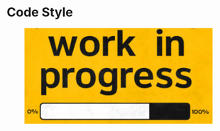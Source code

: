 # Code Style

<figure><img src="../.gitbook/assets/image (16).png" alt=""><figcaption></figcaption></figure>
